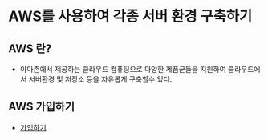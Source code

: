 # AWS를 사용하여 각종 서버 환경 구축하기

## AWS 란?
- 아마존에서 제공하는 클라우드 컴퓨팅으로 다양한 제품군들을 지원하여 클라우드에서 서버환경 및 저장소 등을 자유롭게 구축할수 있다.
## AWS 가입하기
- <a href="https://portal.aws.amazon.com/billing/signup?nc2=h_ct&redirect_url=https%3A%2F%2Faws.amazon.com%2Fregistration-confirmation&language=ko_kr" target="_blank">가입하기</a>
